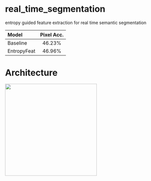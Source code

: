 # real_time_segmentation
entropy guided feature extraction for real time semantic segmentation

| Model         | Pixel Acc. | 
| :------------ |:---------------:| 
| Baseline      | 46.23%    |   
| EntropyFeat         | 46.96%    |  

# Architecture
<img src="https://github.com/lusinlu/skipnet_evaluation/blob/main/figures/architecture.png" width="300" height="300">
